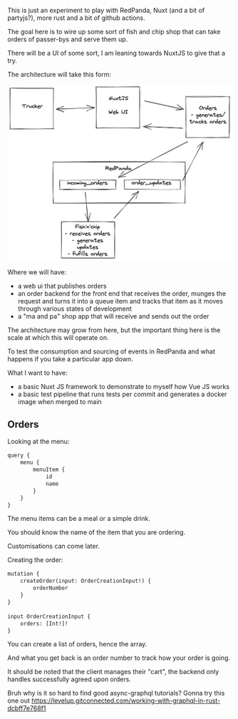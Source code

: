 This is just an experiment to play with RedPanda, Nuxt (and a bit of partyjs?), more rust and a bit of github actions.

The goal here is to wire up some sort of fish and chip shop that can take orders of passer-bys and serve them up.

There will be a UI of some sort, I am leaning towards NuxtJS to give that a try.

The architecture will take this form:

![](architecture.png)

Where we will have:
- a web ui that publishes orders
- an order backend for the front end that receives the order, munges the request and turns it into a queue item and tracks that item as it moves through various states of development
- a "ma and pa" shop app that will receive and sends out the order

The architecture may grow from here, but the important thing here is the scale at which this will operate on.

To test the consumption and sourcing of events in RedPanda and what happens if you take a particular app down.

What I want to have:
- a basic Nuxt JS framework to demonstrate to myself how Vue JS works
- a basic test pipeline that runs tests per commit and generates a docker image when merged to main

## Orders

Looking at the menu:
```
query {
    menu {
        menuItem {
            id
            name
        }
    }
}
```

The menu items can be a meal or a simple drink.

You should know the name of the item that you are ordering.

Customisations can come later.

Creating the order:
```
mutation {
    createOrder(input: OrderCreationInput!) {
        orderNumber
    }
}

input OrderCreationInput {
    orders: [Int!]!
}
```

You can create a list of orders, hence the array.

And what you get back is an order number to track how your
order is going.

It should be noted that the client manages their "cart", the
backend only handles successfully agreed upon orders.

Bruh why is it so hard to find good async-graphql tutorials?
Gonna try this one out
https://levelup.gitconnected.com/working-with-graphql-in-rust-dcbff7e768f1